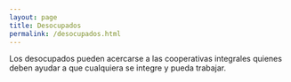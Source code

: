 ```yaml
---
layout: page
title: Desocupados
permalink: /desocupados.html
---
```


Los desocupados pueden acercarse a las cooperativas integrales quienes deben ayudar a que cualquiera se integre y pueda trabajar. 